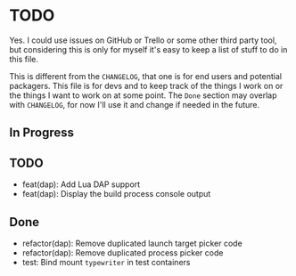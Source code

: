 # TODO

Yes. I could use issues on GitHub or Trello or some other third party tool, but
considering this is only for myself it's easy to keep a list of stuff to do in
this file.

This is different from the `CHANGELOG`, that one is for end users and potential
packagers. This file is for devs and to keep track of the things I work on or
the things I want to work on at some point. The `Done` section may overlap with
`CHANGELOG`, for now I'll use it and change if needed in the future.

## In Progress

## TODO

- feat(dap): Add Lua DAP support
- feat(dap): Display the build process console output

## Done

- refactor(dap): Remove duplicated launch target picker code
- refactor(dap): Remove duplicated process picker code
- test: Bind mount `typewriter` in test containers
